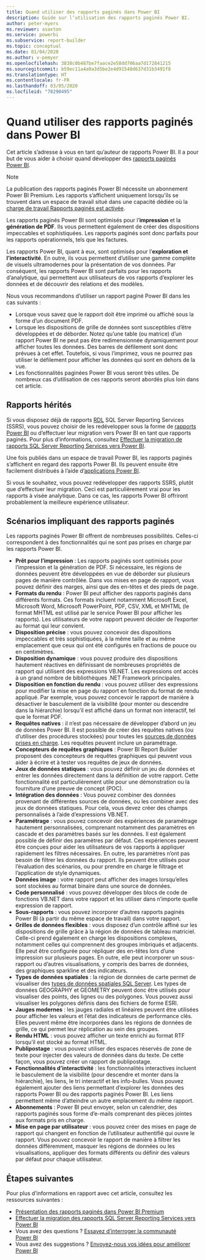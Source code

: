 ```yaml
---
title: Quand utiliser des rapports paginés dans Power BI
description: Guide sur l’utilisation des rapports paginés Power BI.
author: peter-myers
ms.reviewer: asaxton
ms.service: powerbi
ms.subservice: report-builder
ms.topic: conceptual
ms.date: 01/04/2020
ms.author: v-pemyer
ms.openlocfilehash: 3838c0b487be7faace2e58dd706aa7d172841215
ms.sourcegitcommit: b59ec11a4a0a3d5be2e4d91548d637d31b3491f8
ms.translationtype: HT
ms.contentlocale: fr-FR
ms.lasthandoff: 03/05/2020
ms.locfileid: "78290495"
---
```

# <a name="when-to-use-paginated-reports-in-power-bi"></a>Quand utiliser des rapports paginés dans Power BI

Cet article s’adresse à vous en tant qu’auteur de rapports Power BI. Il a pour but de vous aider à choisir quand développer des [rapports paginés Power BI](../paginated-reports-report-builder-power-bi.md).

> [!NOTE]
> La publication des rapports paginés Power BI nécessite un abonnement Power BI Premium. Les rapports s’affichent uniquement lorsqu’ils se trouvent dans un espace de travail situé dans une capacité dédiée où la [charge de travail Rapports paginés est activée](../service-admin-premium-workloads.md#paginated-reports).

Les rapports paginés Power BI sont optimisés pour l’**impression** et la **génération de PDF**. Ils vous permettent également de créer des dispositions impeccables et sophistiquées. Les rapports paginés sont donc parfaits pour les rapports opérationnels, tels que les factures.

Les rapports Power BI, quant à eux, sont optimisés pour l’**exploration et l’interactivité**. En outre, ils vous permettent d’utiliser une gamme complète de visuels ultramodernes pour la présentation de vos données. Par conséquent, les rapports Power BI sont parfaits pour les rapports d’analytique, qui permettent aux utilisateurs de vos rapports d’explorer les données et de découvrir des relations et des modèles.

Nous vous recommandons d’utiliser un rapport paginé Power BI dans les cas suivants :

- Lorsque vous savez que le rapport doit être imprimé ou affiché sous la forme d’un document PDF.
- Lorsque les dispositions de grille de données sont susceptibles d’être développées et de déborder. Notez qu’une table (ou matrice) d’un rapport Power BI ne peut pas être redimensionnée dynamiquement pour afficher toutes les données. Des barres de défilement sont donc prévues à cet effet. Toutefois, si vous l’imprimez, vous ne pourrez pas utiliser le défilement pour afficher les données qui sont en dehors de la vue.
- Les fonctionnalités paginées Power BI vous seront très utiles. De nombreux cas d’utilisation de ces rapports seront abordés plus loin dans cet article.

## <a name="legacy-reports"></a>Rapports hérités

Si vous disposez déjà de rapports [RDL](/sql/reporting-services/reports/report-definition-language-ssrs) SQL Server Reporting Services (SSRS), vous pouvez choisir de les redévelopper sous la forme de [rapports Power BI](../consumer/end-user-reports.md) ou d’effectuer leur migration vers Power BI en tant que rapports paginés. Pour plus d’informations, consultez [Effectuer la migration de rapports SQL Server Reporting Services vers Power BI](migrate-ssrs-reports-to-power-bi.md).

Une fois publiés dans un espace de travail Power BI, les rapports paginés s’affichent en regard des rapports Power BI. Ils peuvent ensuite être facilement distribués à l’aide d’[applications Power BI](../service-create-distribute-apps.md).

Si vous le souhaitez, vous pouvez redévelopper des rapports SSRS, plutôt que d’effectuer leur migration. Ceci est particulièrement vrai pour les rapports à visée analytique. Dans ce cas, les rapports Power BI offriront probablement la meilleure expérience utilisateur.

## <a name="paginated-report-scenarios"></a>Scénarios impliquant des rapports paginés

Les rapports paginés Power BI offrent de nombreuses possibilités. Celles-ci correspondent à des fonctionnalités qui ne sont pas prises en charge par les rapports Power BI.

- **Prêt pour l’impression** : Les rapports paginés sont optimisés pour l’impression et la génération de PDF. Si nécessaire, les régions de données peuvent être développées en vue de déborder sur plusieurs pages de manière contrôlée. Dans vos mises en page de rapport, vous pouvez définir des marges, ainsi que des en-têtes et des pieds de page.
- **Formats du rendu** : Power BI peut afficher des rapports paginés dans différents formats. Ces formats incluent notamment Microsoft Excel, Microsoft Word, Microsoft PowerPoint, PDF, CSV, XML et MHTML (le format MHTML est utilisé par le service Power BI pour afficher les rapports). Les utilisateurs de votre rapport peuvent décider de l’exporter au format qui leur convient.
- **Disposition précise** : vous pouvez concevoir des dispositions impeccables et très sophistiquées, à la même taille et au même emplacement que ceux qui ont été configurés en fractions de pouce ou en centimètres.
- **Disposition dynamique** : vous pouvez produire des dispositions hautement réactives en définissant de nombreuses propriétés de rapport qui utilisent des expressions VB.NET. Les expressions ont accès à un grand nombre de bibliothèques .NET Framework principales.
- **Disposition en fonction du rendu** : vous pouvez utiliser des expressions pour modifier la mise en page du rapport en fonction du format de rendu appliqué. Par exemple, vous pouvez concevoir le rapport de manière à désactiver le basculement de la visibilité (pour monter ou descendre dans la hiérarchie) lorsqu’il est affiché dans un format non interactif, tel que le format PDF.
- **Requêtes natives** : il n’est pas nécessaire de développer d’abord un jeu de données Power BI. Il est possible de créer des requêtes natives (ou d’utiliser des procédures stockées) pour toutes les [sources de données prises en charge](../paginated-reports-data-sources.md). Les requêtes peuvent inclure un paramétrage.
- **Concepteurs de requêtes graphiques** : Power BI Report Builder proposent des concepteurs de requêtes graphiques qui peuvent vous aider à écrire et à tester vos requêtes de jeux de données.
- **Jeux de données statiques** : vous pouvez définir un jeu de données et entrer les données directement dans la définition de votre rapport. Cette fonctionnalité est particulièrement utile pour une démonstration ou la fourniture d’une preuve de concept (POC).
- **Intégration des données** : Vous pouvez combiner des données provenant de différentes sources de données, ou les combiner avec des jeux de données statiques. Pour cela, vous devez créer des champs personnalisés à l’aide d’expressions VB.NET.
- **Paramétrage** : vous pouvez concevoir des expériences de paramétrage hautement personnalisées, comprenant notamment des paramètres en cascade et des paramètres basés sur les données. Il est également possible de définir des paramètres par défaut. Ces expériences peuvent être conçues pour aider les utilisateurs de vos rapports à appliquer rapidement les filtres nécessaires. En outre, les paramètres n’ont pas besoin de filtrer les données du rapport. Ils peuvent être utilisés pour l’évaluation des scénarios, ou pour prendre en charge le filtrage et l’application de style dynamiques.
- **Données image** : votre rapport peut afficher des images lorsqu’elles sont stockées au format binaire dans une source de données.
- **Code personnalisé** : vous pouvez développer des blocs de code de fonctions VB.NET dans votre rapport et les utiliser dans n’importe quelle expression de rapport.
- **Sous-rapports** : vous pouvez incorporer d’autres rapports paginés Power BI (à partir du même espace de travail) dans votre rapport.
- **Grilles de données flexibles** : vous disposez d’un contrôle affiné sur les dispositions de grille grâce à la région de données de tableau matriciel. Celle-ci prend également en charge les dispositions complexes, notamment celles qui comprennent des groupes imbriqués et adjacents. Elle peut être configurée pour répliquer des en-têtes lors d’une impression sur plusieurs pages. En outre, elle peut incorporer un sous-rapport ou d’autres visualisations, y compris des barres de données, des graphiques sparkline et des indicateurs.
- **Types de données spatiales** : la région de données de carte permet de visualiser des [types de données spatiales SQL Server](/sql/relational-databases/spatial/spatial-data-sql-server). Les types de données GEOGRAPHY et GEOMETRY peuvent donc être utilisés pour visualiser des points, des lignes ou des polygones. Vous pouvez aussi visualiser les polygones définis dans des fichiers de forme ESRI.
- **Jauges modernes** : les jauges radiales et linéaires peuvent être utilisées pour afficher les valeurs et l’état des indicateurs de performance clés. Elles peuvent même être incorporées dans les régions de données de grille, ce qui permet leur réplication au sein des groupes.
- **Rendu HTML** : vous pouvez afficher un texte enrichi au format RTF lorsqu’il est stocké au format HTML.
- **Publipostage** : vous pouvez utiliser des espaces réservés de zone de texte pour injecter des valeurs de données dans du texte. De cette façon, vous pouvez créer un rapport de publipostage.
- **Fonctionnalités d’interactivité** : les fonctionnalités interactives incluent le basculement de la visibilité (pour descendre et monter dans la hiérarchie), les liens, le tri interactif et les info-bulles. Vous pouvez également ajouter des liens permettant d’explorer les données des rapports Power BI ou des rapports paginés Power BI. Les liens permettent même d’atteindre un autre emplacement du même rapport.
- **Abonnements** : Power BI peut envoyer, selon un calendrier, des rapports paginés sous forme d’e-mails comprenant des pièces jointes aux formats pris en charge.
- **Mise en page par utilisateur** : vous pouvez créer des mises en page de rapport qui changent en fonction de l’utilisateur authentifié qui ouvre le rapport. Vous pouvez concevoir le rapport de manière à filtrer les données différemment, masquer les régions de données ou les visualisations, appliquer des formats différents ou définir des valeurs par défaut pour chaque utilisateur.

## <a name="next-steps"></a>Étapes suivantes

Pour plus d’informations en rapport avec cet article, consultez les ressources suivantes :

- [Présentation des rapports paginés dans Power BI Premium](../paginated-reports-report-builder-power-bi.md)
- [Effectuer la migration des rapports SQL Server Reporting Services vers Power BI](migrate-ssrs-reports-to-power-bi.md)
- Vous avez des questions ? [Essayez d’interroger la communauté Power BI](https://community.powerbi.com/)
- Vous avez des suggestions ? [Envoyez-nous vos idées pour améliorer Power BI](https://ideas.powerbi.com/)
